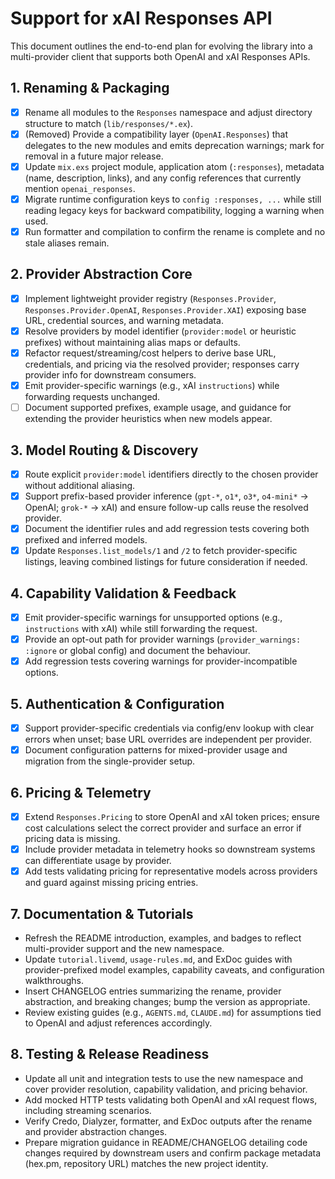 # Support for xAI Responses API

This document outlines the end-to-end plan for evolving the library into a multi-provider client that supports both OpenAI and xAI Responses APIs.

## 1. Renaming & Packaging
- [x] Rename all modules to the `Responses` namespace and adjust directory structure to match (`lib/responses/*.ex`).
- [x] (Removed) Provide a compatibility layer (`OpenAI.Responses`) that delegates to the new modules and emits deprecation warnings; mark for removal in a future major release.
- [x] Update `mix.exs` project module, application atom (`:responses`), metadata (name, description, links), and any config references that currently mention `openai_responses`.
- [x] Migrate runtime configuration keys to `config :responses, ...` while still reading legacy keys for backward compatibility, logging a warning when used.
- [x] Run formatter and compilation to confirm the rename is complete and no stale aliases remain.

## 2. Provider Abstraction Core
- [x] Implement lightweight provider registry (`Responses.Provider`, `Responses.Provider.OpenAI`, `Responses.Provider.XAI`) exposing base URL, credential sources, and warning metadata.
- [x] Resolve providers by model identifier (`provider:model` or heuristic prefixes) without maintaining alias maps or defaults.
- [x] Refactor request/streaming/cost helpers to derive base URL, credentials, and pricing via the resolved provider; responses carry provider info for downstream consumers.
- [x] Emit provider-specific warnings (e.g., xAI `instructions`) while forwarding requests unchanged.
- [ ] Document supported prefixes, example usage, and guidance for extending the provider heuristics when new models appear.

## 3. Model Routing & Discovery
- [x] Route explicit `provider:model` identifiers directly to the chosen provider without additional aliasing.
- [x] Support prefix-based provider inference (`gpt-*`, `o1*`, `o3*`, `o4-mini*` → OpenAI; `grok-*` → xAI) and ensure follow-up calls reuse the resolved provider.
- [x] Document the identifier rules and add regression tests covering both prefixed and inferred models.
- [x] Update `Responses.list_models/1` and `/2` to fetch provider-specific listings, leaving combined listings for future consideration if needed.

## 4. Capability Validation & Feedback
- [x] Emit provider-specific warnings for unsupported options (e.g., `instructions` with xAI) while still forwarding the request.
- [x] Provide an opt-out path for provider warnings (`provider_warnings: :ignore` or global config) and document the behaviour.
- [x] Add regression tests covering warnings for provider-incompatible options.

## 5. Authentication & Configuration
- [x] Support provider-specific credentials via config/env lookup with clear errors when unset; base URL overrides are independent per provider.
- [x] Document configuration patterns for mixed-provider usage and migration from the single-provider setup.

## 6. Pricing & Telemetry
- [x] Extend `Responses.Pricing` to store OpenAI and xAI token prices; ensure cost calculations select the correct provider and surface an error if pricing data is missing.
- [x] Include provider metadata in telemetry hooks so downstream systems can differentiate usage by provider.
- [x] Add tests validating pricing for representative models across providers and guard against missing pricing entries.

## 7. Documentation & Tutorials
- Refresh the README introduction, examples, and badges to reflect multi-provider support and the new namespace.
- Update `tutorial.livemd`, `usage-rules.md`, and ExDoc guides with provider-prefixed model examples, capability caveats, and configuration walkthroughs.
- Insert CHANGELOG entries summarizing the rename, provider abstraction, and breaking changes; bump the version as appropriate.
- Review existing guides (e.g., `AGENTS.md`, `CLAUDE.md`) for assumptions tied to OpenAI and adjust references accordingly.

## 8. Testing & Release Readiness
- Update all unit and integration tests to use the new namespace and cover provider resolution, capability validation, and pricing behavior.
- Add mocked HTTP tests validating both OpenAI and xAI request flows, including streaming scenarios.
- Verify Credo, Dialyzer, formatter, and ExDoc outputs after the rename and provider abstraction changes.
- Prepare migration guidance in README/CHANGELOG detailing code changes required by downstream users and confirm package metadata (hex.pm, repository URL) matches the new project identity.
